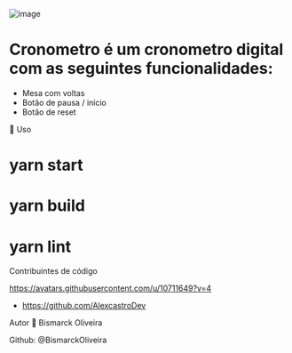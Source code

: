 ![image](https://user-images.githubusercontent.com/68343542/116167274-47a2dd00-a6d6-11eb-9ae4-f232f650f0ef.png)


# Cronometro é um cronometro digital com as seguintes funcionalidades: 

- Mesa com voltas
- Botão de pausa / início
- Botão de reset



🚀 Uso 

# yarn start
# yarn build
# yarn lint


Contribuintes de código

https://avatars.githubusercontent.com/u/10711649?v=4  

- https://github.com/AlexcastroDev

Autor
👤 Bismarck Oliveira

Github: @BismarckOliveira
